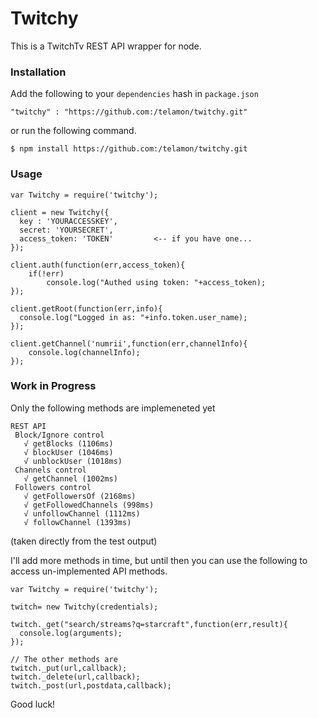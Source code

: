 # Twitchy
This is a TwitchTv REST API wrapper for node. 

### Installation


Add the following to your `dependencies` hash in `package.json`

	"twitchy" : "https://github.com:/telamon/twitchy.git"


or run the following command.

	$ npm install https://github.com:/telamon/twitchy.git


### Usage

    var Twitchy = require('twitchy');

    client = new Twitchy({
      key : 'YOURACCESSKEY',
      secret: 'YOURSECRET',
      access_token: 'TOKEN'			<-- if you have one...
    });

    client.auth(function(err,access_token){
    	if(!err)
    		console.log("Authed using token: "+access_token);
    });

    client.getRoot(function(err,info){
      console.log("Logged in as: "+info.token.user_name);
    });

    client.getChannel('numrii',function(err,channelInfo){
    	console.log(channelInfo);
    });


### Work in Progress
Only the following methods are implemeneted yet

    REST API
     Block/Ignore control
       √ getBlocks (1106ms)
       √ blockUser (1046ms)
       √ unblockUser (1018ms)
     Channels control
       √ getChannel (1002ms)
     Followers control
       √ getFollowersOf (2168ms)
       √ getFollowedChannels (998ms)
       √ unfollowChannel (1112ms)
       √ followChannel (1393ms)

(taken directly from the test output)

I'll add more methods in time, but until then you can use the following to access un-implemented
API methods.

    var Twitchy = require('twitchy');

    twitch= new Twitchy(credentials);

    twitch._get("search/streams?q=starcraft",function(err,result){
      console.log(arguments);
    });

    // The other methods are
    twitch._put(url,callback);
    twitch._delete(url,callback);
    twitch._post(url,postdata,callback);

Good luck!